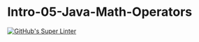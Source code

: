 # Intro-05-Java-Math-Operators
[![GitHub's Super Linter](https://github.com/ICS4U-Programming-VanN/Intro-05-Java-Math-Operators/workflows/GitHub's%20Super%20Linter/badge.svg)](https://github.com/ICS4U-Programming-VanN/Intro-05-Java-Math-Operators/actions)